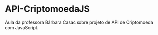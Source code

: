# API-CriptomoedaJS
Aula da professora Bárbara Casac sobre projeto de API de Criptomoeda com JavaScript.

